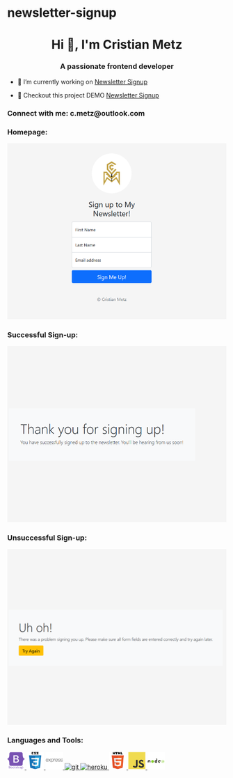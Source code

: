 # newsletter-signup
<h1 align="center">Hi 👋, I'm Cristian Metz</h1>
<h3 align="center">A passionate frontend developer</h3>

- 🔭 I’m currently working on [Newsletter Signup](https://shielded-scrubland-94427.herokuapp.com/)

- 🔭 Checkout this project DEMO [Newsletter Signup](https://shielded-scrubland-94427.herokuapp.com/)

<h3 align="left">Connect with me: c.metz@outlook.com</h3>
<p align="left">
</p>

<h3 align="left">Homepage:</h3>
<p align="center">
<img src="public/images/index.png">
</P>
<h3 align="left">Successful Sign-up:</h3>
<p align="center">
<img src="public/images/success.PNG">
</P>
<h3 align="left">Unsuccessful Sign-up:</h3>
<p align="center">
<img src="public/images/failure.PNG">
</P>

<h3 align="left">Languages and Tools:</h3>
<p align="left"> <a href="https://getbootstrap.com" target="_blank" rel="noreferrer"> <img
      src="https://raw.githubusercontent.com/devicons/devicon/master/icons/bootstrap/bootstrap-plain-wordmark.svg"
      alt="bootstrap" width="40" height="40" /> </a> <a href="https://www.w3schools.com/css/" target="_blank"
    rel="noreferrer"> <img
      src="https://raw.githubusercontent.com/devicons/devicon/master/icons/css3/css3-original-wordmark.svg" alt="css3"
      width="40" height="40" /> </a> <a href="https://expressjs.com" target="_blank" rel="noreferrer"> <img
      src="https://raw.githubusercontent.com/devicons/devicon/master/icons/express/express-original-wordmark.svg"
      alt="express" width="40" height="40" /> </a> <a href="https://git-scm.com/" target="_blank" rel="noreferrer"> <img
      src="https://www.vectorlogo.zone/logos/git-scm/git-scm-icon.svg" alt="git" width="40" height="40" /> </a> <a
    href="https://heroku.com" target="_blank" rel="noreferrer"> <img
      src="https://www.vectorlogo.zone/logos/heroku/heroku-icon.svg" alt="heroku" width="40" height="40" /> </a> <a
    href="https://www.w3.org/html/" target="_blank" rel="noreferrer"> <img
      src="https://raw.githubusercontent.com/devicons/devicon/master/icons/html5/html5-original-wordmark.svg"
      alt="html5" width="40" height="40" /> </a> <a href="https://developer.mozilla.org/en-US/docs/Web/JavaScript"
    target="_blank" rel="noreferrer"> <img
      src="https://raw.githubusercontent.com/devicons/devicon/master/icons/javascript/javascript-original.svg"
      alt="javascript" width="40" height="40" /> </a> <a href="https://nodejs.org" target="_blank" rel="noreferrer">
    <img src="https://raw.githubusercontent.com/devicons/devicon/master/icons/nodejs/nodejs-original-wordmark.svg"
      alt="nodejs" width="40" height="40" /> </a> </p>